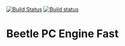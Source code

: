 [![Build Status](https://travis-ci.org/libretro/beetle-pcfx-libretro.svg?branch=master)](https://travis-ci.org/libretro/beetle-pcfx-libretro)
[![Build status](https://ci.appveyor.com/api/projects/status/s9d2tymlinoe0ijn/branch/master?svg=true)](https://ci.appveyor.com/project/bparker06/beetle-pcfx-libretro/branch/master)

# Beetle PC Engine Fast